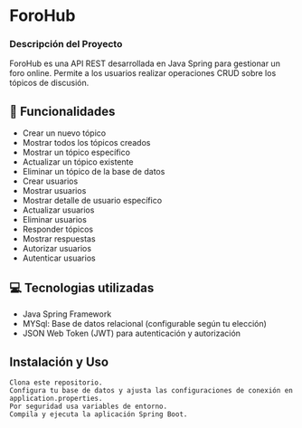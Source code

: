 <h1>ForoHub</h1> 



<h3>Descripción del Proyecto</h3>

ForoHub es una API REST desarrollada en Java Spring para gestionar un foro online. Permite a los usuarios realizar operaciones CRUD sobre los tópicos de discusión.
## 🚀 Funcionalidades

- Crear un nuevo tópico
- Mostrar todos los tópicos creados
- Mostrar un tópico específico
- Actualizar un tópico existente
- Eliminar un tópico de la base de datos
- Crear usuarios
- Mostrar usuarios
- Mostrar detalle de usuario específico
- Actualizar usuarios
- Eliminar usuarios
- Responder tópicos
- Mostrar respuestas
- Autorizar usuarios
- Autenticar usuarios

## 💻 Tecnologias utilizadas

- Java Spring Framework
- MYSql: Base de datos relacional (configurable según tu elección)
- JSON Web Token (JWT) para autenticación y autorización

## Instalación y Uso

    Clona este repositorio.
    Configura tu base de datos y ajusta las configuraciones de conexión en application.properties.
    Por seguridad usa variables de entorno.
    Compila y ejecuta la aplicación Spring Boot.

